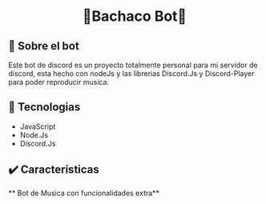 <h1 align="center">
🐜Bachaco Bot🤖
</h1>

## 📖 Sobre el bot

Este bot de discord es un proyecto totalmente personal para mi servidor de discord, esta hecho con nodeJs y las librerias Discord.Js y Discord-Player para poder reproducir musica.

## 🔧 Tecnologias

- JavaScript
- Node.Js
- Discord.Js

## ✔️ Caracteristicas

** Bot de Musica con funcionalidades extra**
